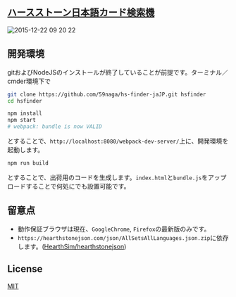 [ハースストーン日本語カード検索機](http://jsrun.it/59naga/hscdje)
---

![2015-12-22 09 20 22](https://cloud.githubusercontent.com/assets/1548478/11944902/485df5e2-a88d-11e5-8357-52e41d6b2802.png)

開発環境
---

gitおよびNodeJSのインストールが終了していることが前提です。ターミナル／cmder環境下で

```bash
git clone https://github.com/59naga/hs-finder-jaJP.git hsfinder
cd hsfinder

npm install
npm start
# webpack: bundle is now VALID
```

とすることで、`http://localhost:8080/webpack-dev-server/`上に、開発環境を起動します。

```bash
npm run build
```

とすることで、出荷用のコードを生成します。`index.html`と`bundle.js`をアップロードすることで何処にでも設置可能です。

留意点
---

* 動作保証ブラウザは現在、`GoogleChrome`, `Firefox`の最新版のみです。
* `https://hearthstonejson.com/json/AllSetsAllLanguages.json.zip`に依存します。([HearthSim/hearthstonejson](https://github.com/HearthSim/hearthstonejson))

License
---
[MIT](http://59naga.mit-license.org/)
